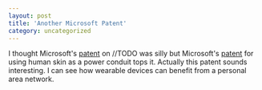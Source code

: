 ```yaml
---
layout: post
title: 'Another Microsoft Patent'
category: uncategorized
---
```


I thought Microsoft's <a href="?xml/2004_06_01_archive.xml#108695677194415311">patent</a> on //TODO was silly but Microsoft's <a href="http://zdnet.com.com/2100-1104-5244766.html">patent</a> for using human skin as a power conduit tops it.  Actually this patent sounds interesting.  I can see how wearable devices can benefit from a personal area network.
